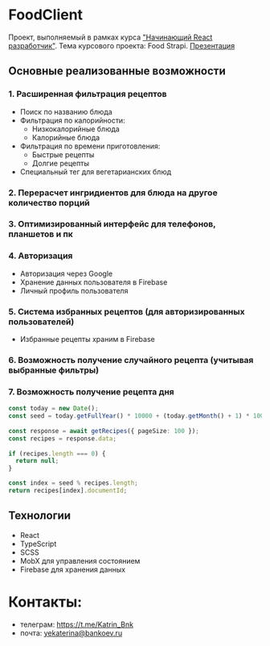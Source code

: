 # FoodClient

Проект, выполняемый в рамках курса ["Начинающий React разработчик"](https://metaclass.kts.studio/).
Тема курсового проекта: Food Strapi. [Презентация](https://www.figma.com/slides/mRlwx9UAAfBsapx7D2z6JJ/Research-Readout?node-id=1-590&t=rkYq5nNpxcu3u4es-1)

## Основные реализованные возможности

### 1. Расширенная фильтрация рецептов
- Поиск по названию блюда
- Фильтрация по калорийности:
  - Низкокалорийные блюда
  - Калорийные блюда
- Фильтрация по времени приготовления:
  - Быстрые рецепты
  - Долгие рецепты
- Специальный тег для вегетарианских блюд

### 2. Перерасчет ингридиентов для блюда на другое количество порций

### 3. Оптимизированный интерфейс для телефонов, планшетов и пк

### 4. Авторизация 
- Авторизация через Google
- Хранение данных пользователя в Firebase
- Личный профиль пользователя

### 5. Система избранных рецептов (для авторизированных пользователей)
- Избранные рецепты храним в Firebase

### 6. Возможность получение случайного рецепта (учитывая выбранные фильтры)

### 7. Возможность получение рецепта дня

``` ts
const today = new Date();
const seed = today.getFullYear() * 10000 + (today.getMonth() + 1) * 100 + today.getDate();
    
const response = await getRecipes({ pageSize: 100 });
const recipes = response.data;
    
if (recipes.length === 0) {
  return null;
}

const index = seed % recipes.length;
return recipes[index].documentId;
```

## Технологии
- React
- TypeScript
- SCSS
- MobX для управления состоянием
- Firebase для хранения данных

# Контакты:
- телеграм: https://t.me/Katrin_Bnk
- почта:  yekaterina@bankoev.ru
